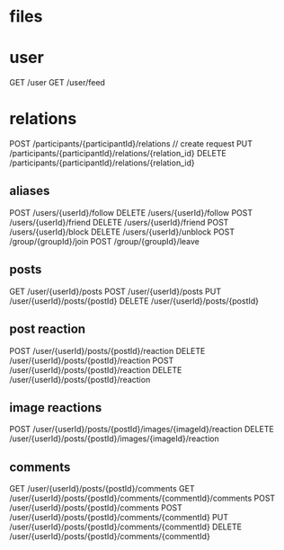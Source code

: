 # files

# user
GET /user
GET /user/feed

# relations
POST /participants/{participantId}/relations // create request
PUT /participants/{participantId}/relations/{relation_id}
DELETE /participants/{participantId}/relations/{relation_id}

## aliases
POST /users/{userId}/follow
DELETE /users/{userId}/follow
POST /users/{userId}/friend
DELETE /users/{userId}/friend
POST /users/{userId}/block
DELETE /users/{userId}/unblock
POST /group/{groupId}/join
POST /group/{groupId}/leave

## posts
GET /user/{userId}/posts
POST /user/{userId}/posts
PUT /user/{userId}/posts/{postId}
DELETE /user/{userId}/posts/{postId}

## post reaction
POST /user/{userId}/posts/{postId}/reaction
DELETE /user/{userId}/posts/{postId}/reaction
POST /user/{userId}/posts/{postId}/reaction
DELETE /user/{userId}/posts/{postId}/reaction

## image reactions
POST /user/{userId}/posts/{postId}/images/{imageId}/reaction
DELETE /user/{userId}/posts/{postId}/images/{imageId}/reaction

## comments
GET /user/{userId}/posts/{postId}/comments
GET /user/{userId}/posts/{postId}/comments/{commentId}/comments
POST /user/{userId}/posts/{postId}/comments
POST /user/{userId}/posts/{postId}/comments/{commentId}
PUT /user/{userId}/posts/{postId}/comments/{commentId}
DELETE /user/{userId}/posts/{postId}/comments/{commentId}
